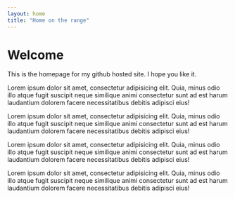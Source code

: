 ```yaml
---
layout: home
title: "Home on the range"
---
```



# Welcome

This is the homepage for my github hosted site.  I hope you like it.

Lorem ipsum dolor sit amet, consectetur adipisicing elit. Quia, minus odio illo atque fugit suscipit neque similique animi consectetur sunt ad est harum laudantium dolorem facere necessitatibus debitis adipisci eius!

Lorem ipsum dolor sit amet, consectetur adipisicing elit. Quia, minus odio illo atque fugit suscipit neque similique animi consectetur sunt ad est harum laudantium dolorem facere necessitatibus debitis adipisci eius!

Lorem ipsum dolor sit amet, consectetur adipisicing elit. Quia, minus odio illo atque fugit suscipit neque similique animi consectetur sunt ad est harum laudantium dolorem facere necessitatibus debitis adipisci eius!

Lorem ipsum dolor sit amet, consectetur adipisicing elit. Quia, minus odio illo atque fugit suscipit neque similique animi consectetur sunt ad est harum laudantium dolorem facere necessitatibus debitis adipisci eius!